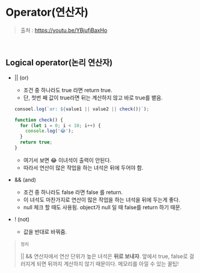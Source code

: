 # Operator(연산자)

> 출처 : https://youtu.be/YBjufjBaxHo

<br/>

## Logical operator(논리 연산자)

- || (or)

  - 조건 중 하나라도 true 라면 return true.
  - 단, 첫번 째 값이 true라면 뒤는 계산하지 않고 바로 true를 뱉음.

  ```javascript
  consoel.log(`or: ${value1 || value2 || check()}`);
  
  function check() {
    for (let i = 0; i < 10; i++) {
      console.log('😂');
    }
    return true;
  }
  ```

  - 여기서 보면 😂 이녀석이 출력이 안된다.
  - 따라서 연산이 많은 작업을 하는 녀석은 뒤에 두어야 함.

- && (and)

  - 조건 중 하나라도 false 라면 false 를 return.
  - 이 녀석도 마찬가지로 연산이 많은 작업을 하는 녀석을 뒤에 두는게 좋다.
  - null 체크 할 때도 사용됨. object가 null 일 때 false를 return 하기 때문.

- ! (not)

  - 값을 반대로 바꿔줌.

>`정리`
>
>|| && 연산자에서 연산 단위가 높은 녀석은 **뒤로 보내자**.  앞에서 true, false로 걸러지게 되면 뒤까지 계산하지 않기 때문이다. 메모리를 아낄 수 있는 꿀팁!